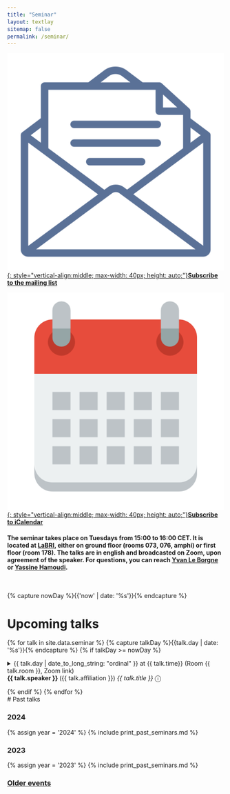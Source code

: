 ```yaml
---
title: "Seminar"
layout: textlay
sitemap: false
permalink: /seminar/
---
```


[![email](/images/logo/email.png){: style="vertical-align:middle; max-width: 40px; height: auto;"}**Subscribe to the mailing list**](https://diff.u-bordeaux.fr/sympa/info/labri.gt-info-quantique)

[![calendar](/images/logo/calendar.png){: style="vertical-align:middle; max-width: 40px; height: auto;"}**Subscribe to iCalendar**](/files/calendar.ics)

#### The seminar takes place on Tuesdays from 15:00 to 16:00 CET. It is located at [LaBRI]({{site.baseurl}}/contact), either on ground floor (rooms 073, 076, amphi) or first floor (room 178). The talks are in english and broadcasted on Zoom, upon agreement of the speaker. For questions, you can reach [Yvan Le Borgne](mailto:borgne@labri.fr) or [Yassine Hamoudi](mailto:yassine.hamoudi@labri.fr).
<br>

{% capture nowDay %}{{'now' | date: '%s'}}{% endcapture %}

# Upcoming talks

{% for talk in site.data.seminar %}
  {% capture talkDay %}{{talk.day | date: '%s'}}{% endcapture %}
  {% if talkDay >= nowDay %}
<details markdown=block>
  <summary markdown=span>
    {{ talk.day | date_to_long_string: "ordinal" }} at {{ talk.time}} (Room {{ talk.room }}, Zoom link)<br>
    <b>{{ talk.speaker }} </b> ({{ talk.affiliation }}) <i>{{ talk.title }}</i> &#9432;
  </summary>
   {{ talk.abstract }}
</details>
<p></p>
  {% endif %}
{% endfor %}

<br>
# Past talks

### 2024

{% assign year = '2024' %}
{% include print_past_seminars.md %}

### 2023

{% assign year = '2023' %}
{% include print_past_seminars.md %}

### [Older events](https://combalgo.labri.fr/pmwiki.php/Groupe/Info-Quantique)

<br>
